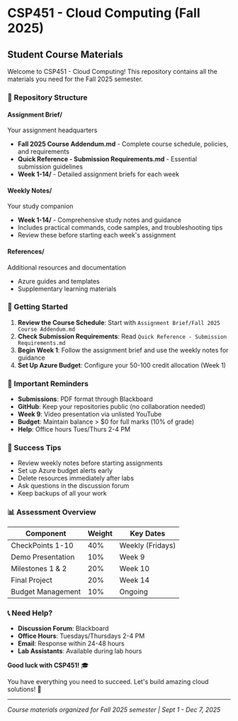 # CSP451 - Cloud Computing (Fall 2025)
## Student Course Materials

Welcome to CSP451 - Cloud Computing! This repository contains all the materials you need for the Fall 2025 semester.

### 📁 Repository Structure

#### **Assignment Brief/** 
Your assignment headquarters
- **Fall 2025 Course Addendum.md** - Complete course schedule, policies, and requirements
- **Quick Reference - Submission Requirements.md** - Essential submission guidelines
- **Week 1-14/** - Detailed assignment briefs for each week

#### **Weekly Notes/**
Your study companion
- **Week 1-14/** - Comprehensive study notes and guidance
- Includes practical commands, code samples, and troubleshooting tips
- Review these before starting each week's assignment

#### **References/**
Additional resources and documentation
- Azure guides and templates
- Supplementary learning materials

### 🎯 Getting Started

1. **Review the Course Schedule**: Start with `Assignment Brief/Fall 2025 Course Addendum.md`
2. **Check Submission Requirements**: Read `Quick Reference - Submission Requirements.md`
3. **Begin Week 1**: Follow the assignment brief and use the weekly notes for guidance
4. **Set Up Azure Budget**: Configure your 50-100 credit allocation (Week 1)

### 📝 Important Reminders

- **Submissions**: PDF format through Blackboard
- **GitHub**: Keep your repositories public (no collaboration needed)
- **Week 9**: Video presentation via unlisted YouTube
- **Budget**: Maintain balance > $0 for full marks (10% of grade)
- **Help**: Office hours Tues/Thurs 2-4 PM

### 🚀 Success Tips

- Review weekly notes before starting assignments
- Set up Azure budget alerts early
- Delete resources immediately after labs
- Ask questions in the discussion forum
- Keep backups of all your work

### 📊 Assessment Overview

| Component | Weight | Key Dates |
|-----------|--------|-----------|
| CheckPoints 1-10 | 40% | Weekly (Fridays) |
| Demo Presentation | 10% | Week 9 |
| Milestones 1 & 2 | 20% | Week 10 |
| Final Project | 20% | Week 14 |
| Budget Management | 10% | Ongoing |

### 📞 Need Help?

- **Discussion Forum**: Blackboard
- **Office Hours**: Tuesdays/Thursdays 2-4 PM
- **Email**: Response within 24-48 hours
- **Lab Assistants**: Available during lab hours

**Good luck with CSP451!** 🎓

You have everything you need to succeed. Let's build amazing cloud solutions! 🚀

---

*Course materials organized for Fall 2025 semester | Sept 1 - Dec 7, 2025*
